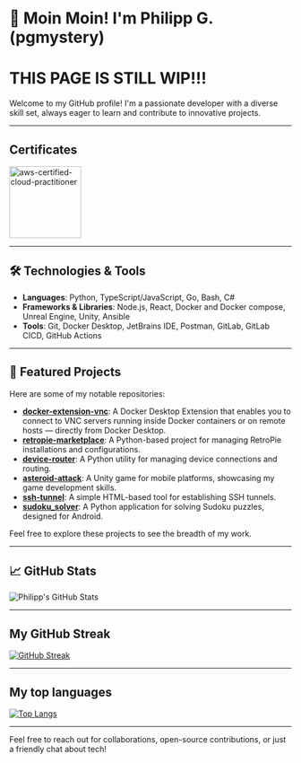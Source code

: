 # 👋 Moin Moin! I'm Philipp G. (pgmystery)

# THIS PAGE IS STILL WIP!!!

Welcome to my GitHub profile! I'm a passionate developer with a diverse skill set, always eager to learn and contribute to innovative projects.

---

## Certificates

<a href="https://www.credly.com/badges/cc7e503b-ced1-41a5-87ec-bac0daa01320/public_url" target=”_blank”><img src="https://github.com/user-attachments/assets/f4f2f747-0e1b-42e1-be0f-7c90400faff4" alt="aws-certified-cloud-practitioner" width="128" height="128" /></a>


---

## 🛠️ Technologies & Tools

- **Languages**: Python, TypeScript/JavaScript, Go, Bash, C#
- **Frameworks & Libraries**: Node.js, React, Docker and Docker compose, Unreal Engine, Unity, Ansible
- **Tools**: Git, Docker Desktop, JetBrains IDE, Postman, GitLab, GitLab CICD, GitHub Actions

---

## 📌 Featured Projects

Here are some of my notable repositories:

- [**docker-extension-vnc**](https://github.com/pgmystery/docker-extension-vnc): A Docker Desktop Extension that enables you to connect to VNC servers running inside Docker containers or on remote hosts — directly from Docker Desktop.
- [**retropie-marketplace**](https://github.com/pgmystery/retropie-marketplace): A Python-based project for managing RetroPie installations and configurations.
- [**device-router**](https://github.com/pgmystery/device-router): A Python utility for managing device connections and routing.
- [**asteroid-attack**](https://github.com/pgmystery/asteroid-attack): A Unity game for mobile platforms, showcasing my game development skills.
- [**ssh-tunnel**](https://github.com/pgmystery/ssh-tunnel): A simple HTML-based tool for establishing SSH tunnels.
- [**sudoku_solver**](https://github.com/pgmystery/sudoku_solver): A Python application for solving Sudoku puzzles, designed for Android.

Feel free to explore these projects to see the breadth of my work.

---

## 📈 GitHub Stats

![Philipp's GitHub Stats](https://github-readme-stats.vercel.app/api?username=pgmystery&show_icons=true&hide_title=true&count_private=true&hide=prs&theme=radical)

---

## My GitHub Streak
[![GitHub Streak](https://github-readme-streak-stats-one-ebon.vercel.app?user=pgmystery&date_format=M%20j%5B%2C%20Y%5D&exclude_days=Sun%2CSat)](https://git.io/streak-stats)

---

## My top languages
[![Top Langs](https://github-readme-stats.vercel.app/api/top-langs/?username=pgmystery)](https://github.com/schabibi1/github-readme-stats)

---

Feel free to reach out for collaborations, open-source contributions, or just a friendly chat about tech!
